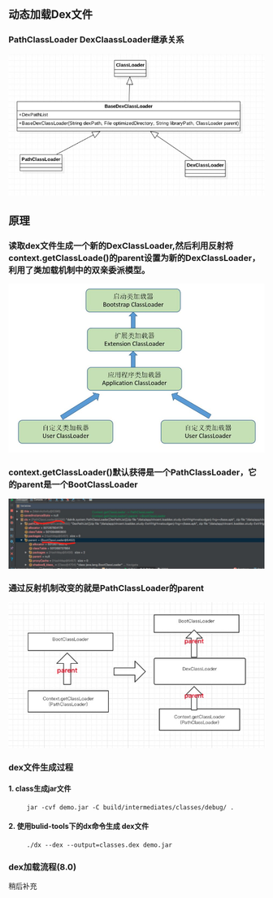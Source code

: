 
## 动态加载Dex文件

### PathClassLoader DexClaassLoader继承关系
 ![image](https://github.com/VincentTung/LoadDex/blob/master/img/loader_extends.jpg)
## 原理
###  读取dex文件生成一个新的DexClassLoader,然后利用反射将context.getClassLoade()的parent设置为新的DexClassLoader，利用了类加载机制中的双亲委派模型。
 ![image](https://github.com/VincentTung/LoadDex/blob/master/img/class_parents_%20delegate.png)

### context.getClassLoader()默认获得是一个PathClassLoader，它的parent是一个BootClassLoader
 ![image](https://github.com/VincentTung/LoadDex/blob/master/img/loader_debug.jpg)
 
### 通过反射机制改变的就是PathClassLoader的parent
 ![image](https://github.com/VincentTung/LoadDex/blob/master/img/loader_change_parent.jpg)

### dex文件生成过程
#### 1. class生成jar文件 
         jar -cvf demo.jar -C build/intermediates/classes/debug/ .
#### 2.  使用bulid-tools下的dx命令生成 dex文件
         ./dx --dex --output=classes.dex demo.jar
         
### dex加载流程(8.0)
稍后补充
